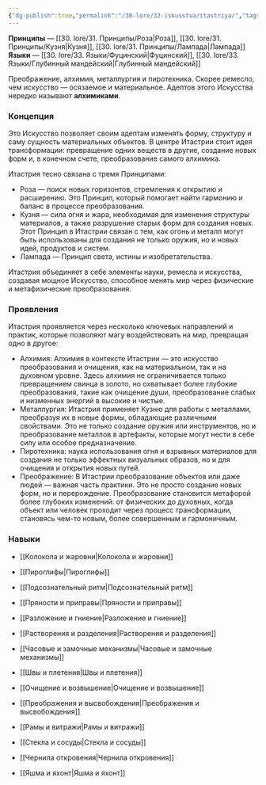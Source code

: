 ```yaml
---
{"dg-publish":true,"permalink":"/30-lore/32-iskusstva/itastriya/","tags":["незримое/искусство"]}
---
```


**Принципы** — [[30. lore/31. Принципы/Роза\|Роза]], [[30. lore/31. Принципы/Кузня\|Кузня]], [[30. lore/31. Принципы/Лампада\|Лампада]]
**Языки** — [[30. lore/33. Языки/Фуцинский\|Фуцинский]], [[30. lore/33. Языки/Глубинный мандейский\|Глубинный мандейский]]

Преображение, алхимия, металлургия и пиротехника. Скорее ремесло, чем искусство — осязаемое и материальное. Адептов этого Искусства нередко называют **алхимиками**.
### Концепция
Это Искусство позволяет своим адептам изменять форму, структуру и саму сущность материальных объектов. В центре Итастрии стоит идея трансформации: превращение одних веществ в другие, создание новых форм и, в конечном счете, преобразование самого алхимика.

Итастрия тесно связана с тремя Принципами:

- Роза — поиск новых горизонтов, стремления к открытию и расширению. Это Принцип, который помогает найти гармонию и баланс в процессе преобразования.
- Кузня — сила огня и жара, необходимая для изменения структуры материалов, а также разрушение старых форм для создания новых. Этот Принцип в Итастрии связан с тем, как огонь и металл могут быть использованы для создания не только оружия, но и новых идей, продуктов и систем.
- Лампада — Принцип света, истины и изобретательства.

Итастрия объединяет в себе элементы науки, ремесла и искусства, создавая мощное Искусство, способное менять мир через физические и метафизические преобразования.
### Проявления
Итастрия проявляется через несколько ключевых направлений и практик, которые позволяют магу воздействовать на мир, превращая одно в другое:

- Алхимия: Алхимия в контексте Итастрии — это искусство преобразования и очищения, как на материальном, так и на духовном уровне. Здесь алхимия не ограничивается только превращением свинца в золото, но охватывает более глубокие преобразования, такие как очищение души, преобразование слабых и низменных энергий в высокие и чистые. 
- Металлургия: Итастрия применяет Кузню для работы с металлами, преобразуя их в новые формы, обладающие различными свойствами. Это не только создание оружия или инструментов, но и преобразование металлов в артефакты, которые могут нести в себе силу или особое предназначение. 
- Пиротехника: наука использования огня и взрывных материалов для создания не только эффектных визуальных образов, но и для очищения и открытия новых путей. 
- Преображение: В Итастрии преобразование объектов или даже людей — важная часть практики. Это не просто создание новых форм, но и перерождение. Преобразование становится метафорой более глубоких изменений: от физических до духовных, когда объект или человек проходит через процесс трансформации, становясь чем-то новым, более совершенным и гармоничным.

### Навыки
- [[Колокола и жаровни\|Колокола и жаровни]]
- [[Пироглифы\|Пироглифы]]
- [[Подсознательный ритм\|Подсознательный ритм]]
- [[Пряности и приправы\|Пряности и приправы]]
- [[Разложение и гниение\|Разложение и гниение]]
- [[Растворения и разделения\|Растворения и разделения]]
- [[Часовые и замочные механизмы\|Часовые и замочные механизмы]]
- [[Швы и плетения\|Швы и плетения]]

- [[Очищение и возвышение\|Очищение и возвышение]]
- [[Преображения и высвобождения\|Преображения и высвобождения]]
- [[Рамы и витражи\|Рамы и витражи]]
- [[Стекла и сосуды\|Стекла и сосуды]]
- [[Чернила откровения\|Чернила откровения]]
- [[Яшма и яхонт\|Яшма и яхонт]]